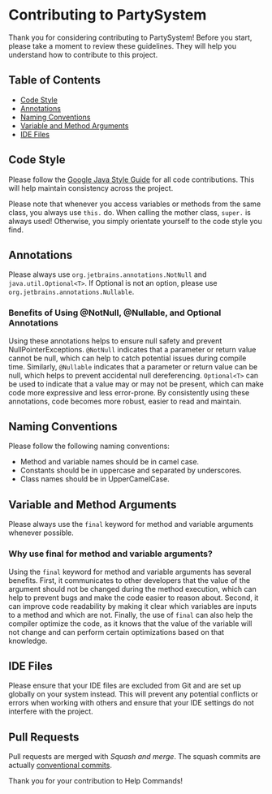 # Contributing to PartySystem
Thank you for considering contributing to PartySystem! Before you start, please take a moment to review these guidelines. They will help you understand how to contribute to this project.

## Table of Contents
* [Code Style](#code-style)
* [Annotations](#annotations)
* [Naming Conventions](#naming-conventions)
* [Variable and Method Arguments](#variable-and-method-arguments)
* [IDE Files](#ide-files)

## Code Style
Please follow the [Google Java Style Guide](https://google.github.io/styleguide/javaguide.html) for all code contributions. This will help maintain consistency across the project.

Please note that whenever you access variables or methods from the same class, you always use `this.` do. When calling the mother class, `super.` is always used! Otherwise, you simply orientate yourself to the code style you find.

## Annotations
Please always use `org.jetbrains.annotations.NotNull` and `java.util.Optional<T>`. If Optional is not an option, please use `org.jetbrains.annotations.Nullable`.

### Benefits of Using @NotNull, @Nullable, and Optional Annotations
Using these annotations helps to ensure null safety and prevent NullPointerExceptions. `@NotNull` indicates that a parameter or return value cannot be null, which can help to catch potential issues during compile time. Similarly, `@Nullable` indicates that a parameter or return value can be null, which helps to prevent accidental null dereferencing. `Optional<T>` can be used to indicate that a value may or may not be present, which can make code more expressive and less error-prone. By consistently using these annotations, code becomes more robust, easier to read and maintain.

## Naming Conventions
Please follow the following naming conventions:
* Method and variable names should be in camel case.
* Constants should be in uppercase and separated by underscores.
* Class names should be in UpperCamelCase.

## Variable and Method Arguments
Please always use the `final` keyword for method and variable arguments whenever possible.

### Why use final for method and variable arguments?
Using the `final` keyword for method and variable arguments has several benefits. First, it communicates to other developers that the value of the argument should not be changed during the method execution, which can help to prevent bugs and make the code easier to reason about. Second, it can improve code readability by making it clear which variables are inputs to a method and which are not. Finally, the use of `final` can also help the compiler optimize the code, as it knows that the value of the variable will not change and can perform certain optimizations based on that knowledge.

## IDE Files
Please ensure that your IDE files are excluded from Git and are set up globally on your system instead. This will prevent any potential conflicts or errors when working with others and ensure that your IDE settings do not interfere with the project.

## Pull Requests
Pull requests are merged with *Squash and merge*. The squash commits are actually [conventional commits](https://www.conventionalcommits.org/en/v1.0.0/).

Thank you for your contribution to Help Commands!
